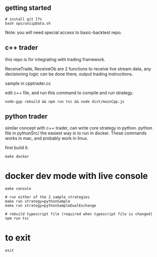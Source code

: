 ## getting started
```
# install git lfs
bash ops/unzipData.sh
```
Note: you will need special access to basic-backtest repo.

## c++ trader
this repo is for integrating with trading framework.

ReceiveTrade, ReceiveOb are 2 functions to receive live stream data, any decisioning logic can be done there, output trading instructions.

sample in cpptrader.cc

edit c++ file, and run this command to compile and run strategy.
```
node-gyp rebuild && npm run tsc && node dist/mainCpp.js
```

## python trader
similar concept with c++ trader, can write core strategy in python. python file in pythonSrc/
the easiest way is to run in docker.
These commands works in mac, and probably work in linux. 

first build it.
```
make docker
```

# docker dev mode with live console
```
make console

# run either of the 2 sample strategies
make run strategy=pythonSample
make run strategy=pythonSampleDualExchange

# rebuild typescript file (required when typescript file is changed)
npm run tsc
```


# to exit
```
exit
```


